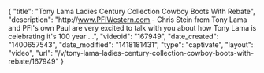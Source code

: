 {
    "title": "Tony Lama Ladies Century Collection Cowboy Boots With Rebate",
    "description": "http:\/\/www.PFIWestern.com - Chris Stein from Tony Lama and PFI's own Paul are very excited to talk with you about how Tony Lama is celebrating it's 100 year ...",
    "videoid": "167949",
    "date_created": "1400657543",
    "date_modified": "1418181431",
    "type": "captivate",
    "layout": "video",
    "url": "\/v\/tony-lama-ladies-century-collection-cowboy-boots-with-rebate\/167949"
}